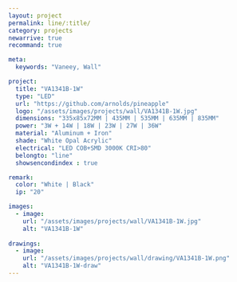 ```yaml
---
layout: project
permalink: line/:title/
category: projects
newarrive: true
recommand: true

meta:
  keywords: "Vaneey, Wall"

project:
  title: "VA1341B-1W"
  type: "LED"
  url: "https://github.com/arnolds/pineapple"
  logo: "/assets/images/projects/wall/VA1341B-1W.jpg"
  dimensions: "335x85x72MM | 435MM | 535MM | 635MM | 835MM"
  power: "3W + 14W | 18W | 23W | 27W | 36W"
  material: "Aluminum + Iron"
  shade: "White Opal Acrylic"
  electrical: "LED COB+SMD 3000K CRI>80"
  belongto: "line"
  showsencondindex : true

remark:
  color: "White | Black"
  ip: "20"

images:
  - image:
    url: "/assets/images/projects/wall/VA1341B-1W.jpg"
    alt: "VA1341B-1W"
    
drawings:
  - image:
    url: "/assets/images/projects/wall/drawing/VA1341B-1W.png"
    alt: "VA1341B-1W-draw"
---
```

